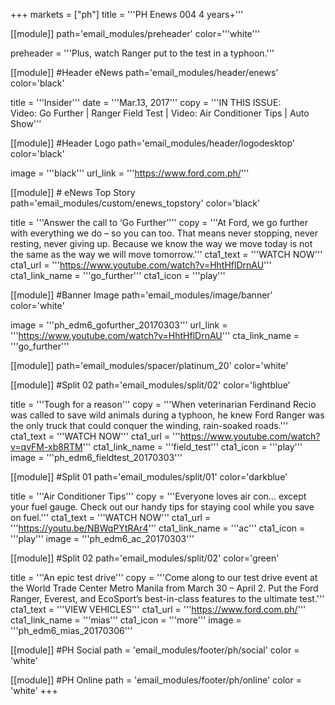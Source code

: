 +++
markets = ["ph"]
title = '''PH Enews 004 4 years+'''

[[module]]
path='email_modules/preheader'
color='''white'''

preheader = '''Plus, watch Ranger put to the test in a typhoon.'''

[[module]] #Header eNews
path='email_modules/header/enews'
color='black'

  title = '''Insider'''
  date = '''Mar.13, 2017'''
  copy = '''IN THIS ISSUE:<br />Video: Go Further | Ranger Field Test | Video: Air Conditioner Tips | Auto Show'''

[[module]] #Header Logo
path='email_modules/header/logodesktop'
color='black'

  image = '''black'''
  url_link = '''https://www.ford.com.ph/'''
 
[[module]] # eNews Top Story
path='email_modules/custom/enews_topstory'
color='black'

  title = '''Answer the call to ‘Go Further’'''
  copy = '''At Ford, we go further with everything we do – so you can too. That means never stopping, never resting, never giving up. Because we know the way we move today is not the same as the way we will move tomorrow.'''
  cta1_text = '''WATCH NOW'''
  cta1_url = '''https://www.youtube.com/watch?v=HhtHflDrnAU'''
  cta1_link_name = '''go_further'''
  cta1_icon = '''play'''

[[module]] #Banner Image
path='email_modules/image/banner'
color='white'

  image = '''ph_edm6_gofurther_20170303'''
  url_link = '''https://www.youtube.com/watch?v=HhtHflDrnAU'''
  cta_link_name = '''go_further'''

[[module]]
path='email_modules/spacer/platinum_20'
color='white'

[[module]] #Split 02
path='email_modules/split/02'
color='lightblue'

  title = '''Tough for a reason'''
  copy = '''When veterinarian Ferdinand Recio was called to save wild animals during a typhoon, he knew Ford Ranger was the only truck that could conquer the winding, rain-soaked roads.'''
  cta1_text = '''WATCH NOW'''
  cta1_url = '''https://www.youtube.com/watch?v=qvFM-xb8RTM'''
  cta1_link_name = '''field_test'''
  cta1_icon = '''play'''
  image = '''ph_edm6_fieldtest_20170303'''
  
  [[module]] #Split 01
path='email_modules/split/01'
color='darkblue'

  title = '''Air Conditioner Tips'''
  copy = '''Everyone loves air con… except your fuel gauge. Check out our handy tips for staying cool while you save on fuel.'''
  cta1_text = '''WATCH NOW'''
  cta1_url = '''https://youtu.be/NBWqPYtRAr4'''
  cta1_link_name = '''ac'''
  cta1_icon = '''play'''
  image = '''ph_edm6_ac_20170303'''
  
  [[module]] #Split 02
path='email_modules/split/02'
color='green'

  title = '''An epic test drive'''
  copy = '''Come along to our test drive event at the World Trade Center Metro Manila from March 30 – April 2. Put the Ford Ranger, Everest, and EcoSport’s best-in-class features to the ultimate test.'''
  cta1_text = '''VIEW VEHICLES'''
  cta1_url = '''https://www.ford.com.ph/'''
  cta1_link_name = '''mias'''
  cta1_icon = '''more'''
  image = '''ph_edm6_mias_20170306'''
  
[[module]] #PH Social
path = 'email_modules/footer/ph/social'
color = 'white'

[[module]] #PH Online
path = 'email_modules/footer/ph/online'
color = 'white'
+++